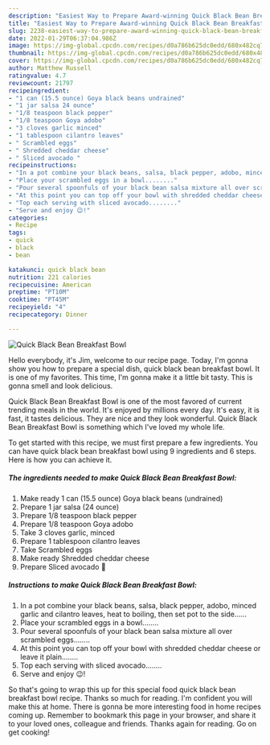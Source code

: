 ```yaml
---
description: "Easiest Way to Prepare Award-winning Quick Black Bean Breakfast Bowl"
title: "Easiest Way to Prepare Award-winning Quick Black Bean Breakfast Bowl"
slug: 2238-easiest-way-to-prepare-award-winning-quick-black-bean-breakfast-bowl
date: 2022-01-29T06:37:04.986Z
image: https://img-global.cpcdn.com/recipes/d0a786b625dc0edd/680x482cq70/quick-black-bean-breakfast-bowl-recipe-main-photo.jpg
thumbnail: https://img-global.cpcdn.com/recipes/d0a786b625dc0edd/680x482cq70/quick-black-bean-breakfast-bowl-recipe-main-photo.jpg
cover: https://img-global.cpcdn.com/recipes/d0a786b625dc0edd/680x482cq70/quick-black-bean-breakfast-bowl-recipe-main-photo.jpg
author: Matthew Russell
ratingvalue: 4.7
reviewcount: 21797
recipeingredient:
- "1 can (15.5 ounce) Goya black beans undrained"
- "1 jar salsa 24 ounce"
- "1/8 teaspoon black pepper"
- "1/8 teaspoon Goya adobo"
- "3 cloves garlic minced"
- "1 tablespoon cilantro leaves"
- " Scrambled eggs"
- " Shredded cheddar cheese"
- " Sliced avocado "
recipeinstructions:
- "In a pot combine your black beans, salsa, black pepper, adobo, minced garlic and cilantro leaves, heat to boiling, then set pot to the side......"
- "Place your scrambled eggs in a bowl........"
- "Pour several spoonfuls of your black bean salsa mixture all over scrambled eggs........"
- "At this point you can top off your bowl with shredded cheddar cheese or leave it plain........"
- "Top each serving with sliced avocado........"
- "Serve and enjoy 😉!"
categories:
- Recipe
tags:
- quick
- black
- bean

katakunci: quick black bean 
nutrition: 221 calories
recipecuisine: American
preptime: "PT10M"
cooktime: "PT45M"
recipeyield: "4"
recipecategory: Dinner

---
```



![Quick Black Bean Breakfast Bowl](https://img-global.cpcdn.com/recipes/d0a786b625dc0edd/680x482cq70/quick-black-bean-breakfast-bowl-recipe-main-photo.jpg)

Hello everybody, it's Jim, welcome to our recipe page. Today, I'm gonna show you how to prepare a special dish, quick black bean breakfast bowl. It is one of my favorites. This time, I'm gonna make it a little bit tasty. This is gonna smell and look delicious.



Quick Black Bean Breakfast Bowl is one of the most favored of current trending meals in the world. It's enjoyed by millions every day. It's easy, it is fast, it tastes delicious. They are nice and they look wonderful. Quick Black Bean Breakfast Bowl is something which I've loved my whole life.


To get started with this recipe, we must first prepare a few ingredients. You can have quick black bean breakfast bowl using 9 ingredients and 6 steps. Here is how you can achieve it.

<!--inarticleads1-->

##### The ingredients needed to make Quick Black Bean Breakfast Bowl:

1. Make ready 1 can (15.5 ounce) Goya black beans (undrained)
1. Prepare 1 jar salsa (24 ounce)
1. Prepare 1/8 teaspoon black pepper
1. Prepare 1/8 teaspoon Goya adobo
1. Take 3 cloves garlic, minced
1. Prepare 1 tablespoon cilantro leaves
1. Take  Scrambled eggs
1. Make ready  Shredded cheddar cheese
1. Prepare  Sliced avocado 🥑




<!--inarticleads2-->

##### Instructions to make Quick Black Bean Breakfast Bowl:

1. In a pot combine your black beans, salsa, black pepper, adobo, minced garlic and cilantro leaves, heat to boiling, then set pot to the side......
1. Place your scrambled eggs in a bowl........
1. Pour several spoonfuls of your black bean salsa mixture all over scrambled eggs........
1. At this point you can top off your bowl with shredded cheddar cheese or leave it plain........
1. Top each serving with sliced avocado........
1. Serve and enjoy 😉!




So that's going to wrap this up for this special food quick black bean breakfast bowl recipe. Thanks so much for reading. I'm confident you will make this at home. There is gonna be more interesting food in home recipes coming up. Remember to bookmark this page in your browser, and share it to your loved ones, colleague and friends. Thanks again for reading. Go on get cooking!

